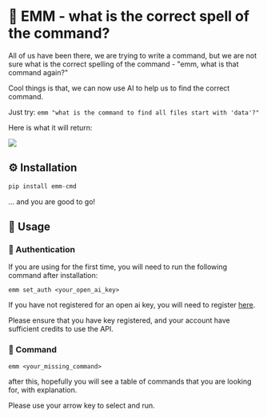 # 🐠 EMM - what is the correct spell of the command?

All of us have been there, we are trying to write a command, but we are not sure what is the correct spelling of the command - "emm, what is that command again?"

Cool things is that, we can now use AI to help us to find the correct command.

Just try: `emm "what is the command to find all files start with 'data'?"`

Here is what it will return:

![](https://raw.githubusercontent.com/chunyang-w/chunyang-w.github.io/pic/202311232356431.webp)

## ⚙️ Installation

```python
pip install emm-cmd
```

... and you are good to go!

## 🔧 Usage

### 🔐 Authentication

If you are using for the first time, you will need to run the following command after installation:

```shell
emm set_auth <your_open_ai_key>
```

If you have not registered for an open ai key, you will need to register [here](https://beta.openai.com/account/api-keys).

Please ensure that you have key registered, and your account have sufficient credits to use the API.


### 💬 Command

```shell
emm <your_missing_command>
```

after this, hopefully you will see a table of commands that you are looking for, with explanation.

Please use your arrow key to select and run.